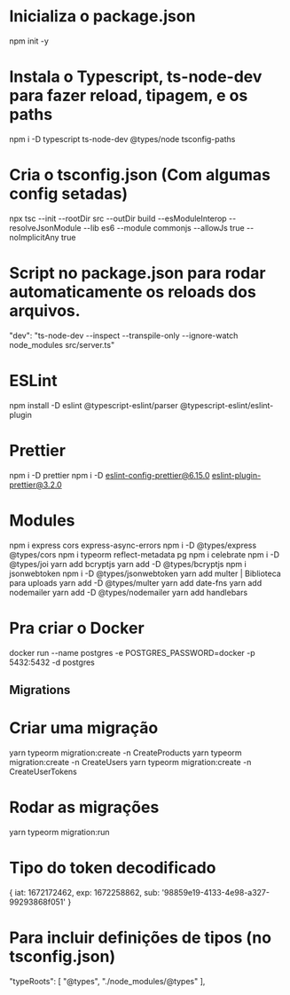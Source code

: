 # Inicializa o package.json
npm init -y

# Instala o Typescript, ts-node-dev para fazer reload, tipagem, e os paths
npm i -D typescript ts-node-dev @types/node tsconfig-paths

# Cria o tsconfig.json (Com algumas config setadas)
npx tsc --init --rootDir src --outDir build --esModuleInterop --resolveJsonModule --lib es6 --module commonjs --allowJs true --noImplicitAny true

# Script no package.json para rodar automaticamente os reloads dos arquivos.
"dev": "ts-node-dev --inspect --transpile-only --ignore-watch node_modules src/server.ts"

# ESLint
npm install -D eslint @typescript-eslint/parser @typescript-eslint/eslint-plugin

# Prettier
npm i -D prettier
npm i -D eslint-config-prettier@6.15.0 eslint-plugin-prettier@3.2.0

# Modules
npm i express cors express-async-errors
npm i -D @types/express @types/cors
npm i typeorm reflect-metadata pg
npm i celebrate
npm i -D @types/joi
yarn add bcryptjs
yarn add -D @types/bcryptjs
npm i jsonwebtoken
npm i -D @types/jsonwebtoken
yarn add multer | Biblioteca para uploads
yarn add -D @types/multer 
yarn add date-fns
yarn add nodemailer
yarn add -D @types/nodemailer
yarn add handlebars

# Pra criar o Docker
docker run --name postgres -e POSTGRES_PASSWORD=docker -p 5432:5432 -d postgres

## Migrations
# Criar uma migração
yarn typeorm migration:create -n CreateProducts
yarn typeorm migration:create -n CreateUsers
yarn typeorm migration:create -n CreateUserTokens

# Rodar as migrações
yarn typeorm migration:run


# Tipo do token decodificado
{
  iat: 1672172462,
  exp: 1672258862,
  sub: '98859e19-4133-4e98-a327-99293868f051'
}

# Para incluir definições de tipos (no tsconfig.json)
"typeRoots": [
    "@types",
    "./node_modules/@types"
],
